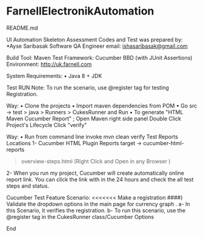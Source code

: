 # FarnellElectronikAutomation
README.md 

UI Automation Skeleton Assessment Codes and Test was prepared by:
*Ayse Saribasak Software QA Engineer 
email: ishasaribasak@gmail.com

Build Tool: Maven
Test Framework: Cucumber BBD (with JUnit Assertions)
Environment: http://uk.farnell.com

System Requirements: • Java 8 + JDK

Test RUN Note: To run the scenario, use @register tag for testing Registration.

Way: 
• Clone the projects 
• Import maven dependencies from POM 
• Go src -> test > java > Runners > CukesRunner and Run 
• To generate "HTML Maven Cucumber Report" ; Open Maven right side panel Double Click Project's Lifecycle Click "verify"

Way: 
• Run from command line invoke mvn clean verify
Test Reports Locations 1- Cucumber HTML Plugin Reports target 
-> cucumber-html-reports
> overview-steps.html (Right Click and Open in any Browser )

2- When you run my project, Cucumber will create automatically online report link. 
You can click the link with in the 24 hours and check the all test steps and status.

Cucumber Test Feature Scenario: <<<<<<< Make a registration ####) Validate the dropdown options in the main page for currency graph
. a- In this Scenario, it verifies the registration.
b- To run this scenario, use the @register tag in the CukesRunner class/Cucumber Options

End
